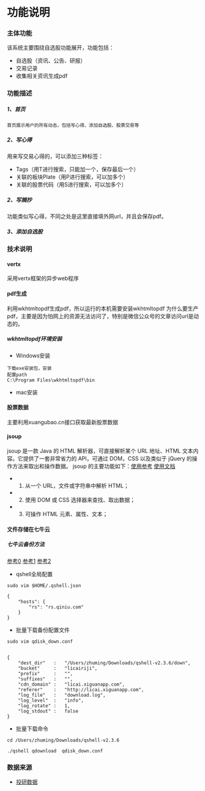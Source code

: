 # 功能说明
### 主体功能
该系统主要围绕自选股功能展开，功能包括：
+ 自选股（资讯、公告、研报）
+ 交易记录
+ 收集相关资讯生成pdf
### 功能描述
##### 1、首页
```
首页展示用户的所有动态，包括写心得、添加自选股、股票交易等
```
##### 2、写心得
用来写交易心得的，可以添加三种标签：
+ Tags（用T进行搜索，只能加一个，保存最后一个）
+ 关联的板块Plate（用P进行搜索，可以加多个）
+ 关联的股票代码（用S进行搜索，可以加多个）
##### 2、写摘抄
功能类似写心得，不同之处是这里直接填外网url，并且会保存pdf。
##### 3、添加自选股



### 技术说明
#### vertx
采用vertx框架的异步web程序

#### pdf生成
利用wkhtmltopdf生成pdf，所以运行的本机需要安装wkhtmltopdf
为什么要生产pdf，主要是因为怕网上的资源无法访问了，特别是微信公众号的文章访问url是动态的。
##### wkhtmltopdf环境安装
+ Windows安装
```
下载exe安装包，安装
配置path
C:\Program Files\wkhtmltopdf\bin
```
+ mac安装
#### 股票数据
主要利用xuangubao.cn接口获取最新股票数据

#### jsoup
jsoup 是一款 Java 的 HTML 解析器，可直接解析某个 URL 地址、HTML 文本内容。它提供了一套非常省力的 API，可通过 DOM，CSS 以及类似于 jQuery 的操作方法来取出和操作数据。
jsoup 的主要功能如下：[使用参考](https://www.ibm.com/developerworks/cn/java/j-lo-jsouphtml/)
[使用文档](https://www.open-open.com/jsoup/)

+ 1. 从一个 URL，文件或字符串中解析 HTML；
+ 2. 使用 DOM 或 CSS 选择器来查找、取出数据；

+ 3. 可操作 HTML 元素、属性、文本；


#### 文件存储在七牛云
##### 七牛云备份方法
[参考0](https://www.laozuo.org/11195.html)
[参考1](https://github.com/qiniu/qshell/blob/master/docs/qdownload.md)
[参考2](https://developer.qiniu.com/kodo/tools/1302/qshell)
+ qshell全局配置
```
sudo vim $HOME/.qshell.json

{
    "hosts": {
        "rs": "rs.qiniu.com"
    }
}
```
+ 批量下载备份配置文件
```
sudo vim qdisk_down.conf


{
    "dest_dir"   :   "/Users/zhuming/Downloads/qshell-v2.3.6/down",
    "bucket"     :   "licairiji",
    "prefix"     :   "",
    "suffixes"   :   "",
    "cdn_domain" :   "licai.xiguanapp.com",
    "referer"    :   "http://licai.xiguanapp.com",
    "log_file"   :   "download.log",
    "log_level"  :   "info",
    "log_rotate" :   1,
    "log_stdout" :   false
}

```
+ 批量下载命令
```
cd /Users/zhuming/Downloads/qshell-v2.3.6

./qshell qdownload  qdisk_down.conf 
```

### 数据来源
+ [投研数据](https://robo.datayes.com/v2/fastreport/company?subType=%E4%B8%8D%E9%99%90&induName=)
